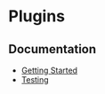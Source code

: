 # Plugins


## Documentation

* [Getting Started](dev/docs/getting-started.md)
* [Testing](dev/docs/testing.md)

